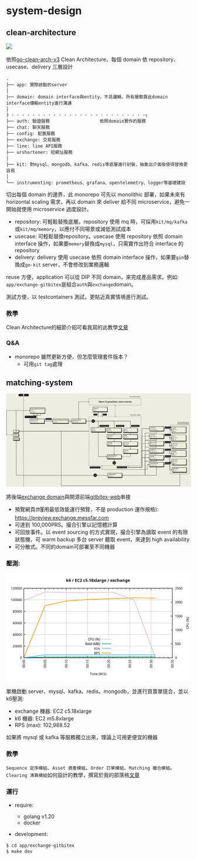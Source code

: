 # system-design

## clean-architecture

![](https://raw.githubusercontent.com/bxcodec/go-clean-arch/master/clean-arch.png)

依照[go-clean-arch-v3](https://github.com/bxcodec/go-clean-arch/tree/v3) Clean Architecture，每個 domain 依 repository、usecase、delivery 三層設計

```
.
├── app: 實際啟動的server
│
├── domain: domain interface與entity，不具邏輯，所有層都靠此domain interface傳輸entity進行溝通
│
├ - - - - - - - - - - - - - - - - - - - - - - - - - -┐
├── auth: 驗證服務                   依照domain實作的服務
├── chat: 聊天服務
├── config: 配置服務
├── exchange: 交易服務
├── line: line API服務
├── urshortener: 短網址服務
│
├── kit: 對mysql、mongodb、kafka、redis等底層進行封裝，抽象出介面後使得替換更容易
│
└── instrumenting: prometheus、grafana、opentelemetry、logger等基礎建設
```

切出每個 domain 的邊界，此 monorepo 可先以 monolithic 部署，如果未來有 horizontal scaling 需求，再以 domain 來 deliver 給不同 microservice，避免一開始就使用 microservice 過度設計。

* repository: 可輕鬆替換底層。repository 使用 mq 時，可採用`kit/mq/kafka`或`kit/mq/memory`，以應付不同場景或減低測試成本
* usecase: 可輕鬆替換repository。usecase 使用 repository 依照 domain interface 操作，如果要`memory`替換成`mysql`，只需實作出符合 interface 的 repository
* delivery: delivery 使用 usecase 依照 domain interface 操作，如果要`gin`替換成`go-kit` server，不會修改到業務邏輯

reuse 方便，application 可以從 DIP 不同 domain，來完成產品需求。例如: `app/exchange-gitbitex`是組合`auth`與`exchange`domain。

測試方便，以 testcontainers 測試，更貼近真實情境進行測試。

### 教學

Clean Architecture的細節介紹可看我寫的此教學[文章](https://blog.messfar.com/golang-%E7%B3%BB%E7%B5%B1%E8%A8%AD%E8%A8%88#f3f6d329435d4bceb50ec37bb4c36984)

### Q&A

* monorepo 雖然更新方便，但怎麼管理套件版本？
  * 可用`git tag`處理

## matching-system

![](./doc/exchange-arch.png)

將後端[exchange domain](https://github.com/superj80820/system-design/tree/master/exchange)與開源前端[gitbitex-web](https://github.com/gitbitex/gitbitex-web)串接

* 預覽網頁(❗僅用最低效能運行預覽，不是 production 運作規格): https://preview.exchange.messfar.com
* 可達到 100,000PRS。撮合引擎以記憶體計算
* 可回放事件。以 event sourcing 的方式實現，撮合引擎為讀取 event 的有限狀態機，可 warm backup 多台 server 聽取 event，來達到 high availability
* 可分散式。不同的domain可部署至不同機器

### 壓測:

![](https://raw.githubusercontent.com/superj80820/system-design/master/doc/exchange-stress-test.png)

單機啟動 server、mysql、kafka、redis、mongodb，並進行買賣單搓合，並以k6壓測:
* exchange 機器: EC2 c5.18xlarge
* k6 機器: EC2 m5.8xlarge
* RPS (max): 102,988.52

如果將 mysql 或 kafka 等服務獨立出來，理論上可用更便宜的機器

### 教學

`Sequence 定序模組`、`Asset 資產模組`、`Order 訂單模組`、`Matching 撮合模組`、`Clearing 清算模組`如何設計的教學，撰寫於我的部落格[文章](https://blog.messfar.com/golang-%E7%B3%BB%E7%B5%B1%E8%A8%AD%E8%A8%88#378531212808413583831bc7c0b8cbe1)

### 運行

* require:
  * golang v1.20
  * docker

* development:
```
$ cd app/exchange-gitbitex
$ make dev
```
